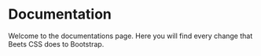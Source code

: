 # Documentation

Welcome to the documentations page. Here you will find every change that Beets CSS does to Bootstrap.
